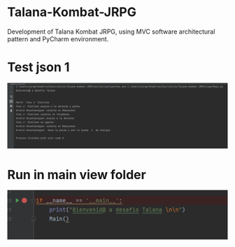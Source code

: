 # Talana-Kombat-JRPG
Development of Talana Kombat JRPG, using MVC software architectural pattern and PyCharm environment.


# Test json 1
![img_4.png](img_4.png)

# Run in main view folder
![img_2.png](img_2.png)